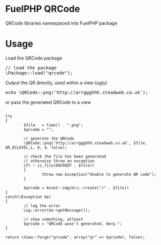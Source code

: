 FuelPHP QRCode
==============

QRCode libraries namespaced into FuelPHP package


Usage
=====

Load the QRCode package

<pre lang="php">
// load the package
\Package::load("qrcode");
</pre>

Output the QR directly, used within a view (ugly)

<pre lang="php">
echo \QRCode::png('http://arrggghhh.steadweb.co.uk');
</pre>

or pass the generated QRCode to a view

<pre lang="php"><code>
try
{
        $file   = time() . ".png";
        $qrcode = "";

        // generate the QRCode
        \QRCode::png('http://arrggghhh.steadweb.co.uk', $file, QR_ECLEVEL_L, 6, 4, false);

        // check the file has been generated
        // otherwise throw an exception
        if( ! is_file(DOCROOT . $file))
        {
                throw new Exception("Unable to generate QR code");
        }
        
        $qrcode = Asset::img(Uri::create("/" . $file))
}
catch(\Exception $e)
{
        // log the error
        Log::error($e->getMessage());
        
        // show something, atleast
        $qrcode = "QRCode wasn't generated, derp.";
}

return \View::forge("qrcode", array("qr" => $qrcode), false);
</code></pre>
